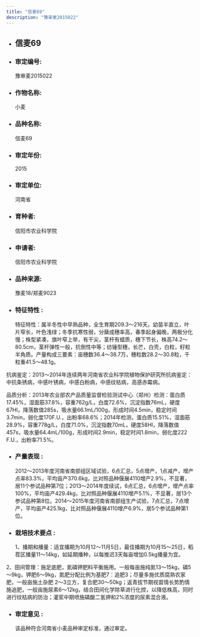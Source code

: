 ```yaml
---
title: "信麦69"
description: "豫审麦2015022"
---
```

* ## 信麦69
* ###  审定编号:  
   豫审麦2015022

*  ### 作物名称:  
   小麦

*   ###  品种名称: 
    信麦69

*   ### 审定年份: 
    2015

*   ### 审定单位:  
    河南省

*   ### 育种者:  
    信阳市农业科学院

*   ### 申请者:  
    信阳市农业科学院

*   ### 品种来源:  
    豫麦18/郑麦9023

*   ### 特征特性 : 
    特征特性：属半冬性中早熟品种，全生育期209.3～216天。幼苗半直立，叶片窄长，叶色浅绿；冬季抗寒性弱，分蘖成穗率高，春季起身偏晚，两极分化慢；株型紧凑，旗叶窄上举，有干尖，茎杆有蜡质，穗下节长，株高74.2～80.5cm，茎杆弹性一般，抗倒性中等；纺锤型穗，长芒，白壳，白粒，籽粒半角质。产量构成三要素：亩穗数36.4～38.7万，穗粒数28.2～30.8粒，千粒重41.5～48.1g。
抗病鉴定：2013～2014年连续两年河南省农业科学院植物保护研究所抗病鉴定：中抗条锈病，中感叶锈病，中感白粉病，中感纹枯病，高感赤霉病。
品质分析：2013年农业部农产品质量监督检验测试中心（郑州）检测：蛋白质17.45%，湿面筋37.8%，容重762g/L，白度72.6%，沉淀指数76mL，硬度67HI，降落数值285s，吸水量66.1mL/100g，形成时间4.5min，稳定时间3.7min，弱化度170F.U.，出粉率68.6%；2014年检测，蛋白质15.51%，湿面筋28.9%，容重778g/L，白度71.0%，沉淀指数70mL，硬度58HI，降落数值457s，吸水量64.4mL/100g，形成时间2.9min，稳定时间1.8min，弱化度222 F.U.，出粉率71.5%。


*   ### 产量表现 : 
    2012～2013年度河南省南部组区域试验，6点汇总，5点增产，1点减产，增产点率83.3%，平均亩产370.6kg，比对照品种偃展4110增产2.9%，不显著，居11个参试品种第7位；2013～2014年度续试，6点汇总，6点增产，增产点率100%，平均亩产429.4kg，比对照品种偃展4110增产5.1%，不显著，居13个参试品种第8位。2014～2015年度河南省南部组生产试验，7点汇总，7点增产，平均亩产425.1kg，比对照品种偃展4110增产6.9%，居5个参试品种第1位。

*   ### 栽培技术要点 : 
    1、播期和播量：适宜播期为10月12～11月5日，最佳播期为10月15～25日，稻茬区播量11～14kg，如延期播种，以每推迟3天每亩增加0.5kg播量为宜。
2、田间管理：施足底肥，氮磷钾肥料平衡施用。一般每亩施纯氮13～15kg，磷5～9kg，钾肥6～9kg，氮肥分配比例为基肥7：追肥3；尽量多施优质腐熟农家肥，一般亩施土杂肥 2～3立方，复合肥30～50kg；返青拔节期视苗情长势酌情施追肥，一般亩施尿素6～12kg，结合田间化学除草进行化控，以降低株高，同时进行纹枯病的防治；灌浆中期喷施磷酸二氢钾和2%浓度的尿素混合液。


*   ### 审定意见 : 
    该品种符合河南省小麦品种审定标准，通过审定。
